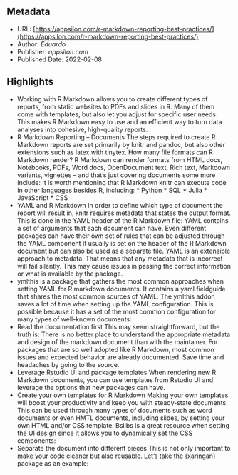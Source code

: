 ## Metadata

* URL: [https://appsilon.com/r-markdown-reporting-best-practices/](https://appsilon.com/r-markdown-reporting-best-practices/)
* Author: *Eduardo*
* Publisher: *appsilon.com*
* Published Date: 2022-02-08

## Highlights

* Working with R Markdown allows you to create different types of reports, from static websites to PDFs and slides in R. Many of them come with templates, but also let you adjust for specific user needs. This makes R Markdown easy to use and an efficient way to turn data analyses into cohesive, high-quality reports.
* R Markdown Reporting – Documents The steps required to create R Markdown reports are set primarily by knitr and pandoc, but also other extensions such as latex with tinytex. How many file formats can R Markdown render? R Markdown can render formats from HTML docs, Notebooks, PDFs, Word docs, OpenDocument text, Rich text, Markdown variants, vignettes – and that’s just covering documents some more include: It is worth mentioning that R Markdown knitr can execute code in other languages besides R, including: * Python * SQL * Julia * JavaScript * CSS
* YAML and R Markdown In order to define which type of document the report will result in, knitr requires metadata that states the output format. This is done in the YAML header of the R Markdown file: YAML contains a set of arguments that each document can have. Even different packages can have their own set of rules that can be adjusted through the YAML component It usually is set on the header of the R Markdown document but can also be used as a separate file. YAML is an extensible approach to metadata. That means that any metadata that is incorrect will fail silently. This may cause issues in passing the correct information or what is available by the package.
* ymlthis is a package that gathers the most common approaches when setting YAML for R markdown documents. It contains a yaml fieldguide that shares the most common sources of YAML. The ymlthis addon saves a lot of time when setting up the YAML configuration. This is possible because it has a set of the most common configuration for many types of well-known documents:
* Read the documentation first This may seem straightforward, but the truth is: There is no better place to understand the appropriate metadata and design of the markdown document than with the maintainer. For packages that are so well adopted like R Markdown, most common issues and expected behavior are already documented. Save time and headaches by going to the source.
* Leverage Rstudio UI and package templates When rendering new R Markdown documents, you can use templates from Rstudio UI and leverage the options that new packages can have.
* Create your own templates for R Markdown Making your own templates will boost your productivity and keep you with steady-state documents. This can be used through many types of documents such as word documents or even HMTL documents, including slides, by setting your own HTML and/or CSS template. Bslibs is a great resource when setting the UI design since it allows you to dynamically set the CSS components:
* Separate the document into different pieces This is not only important to make your code cleaner but also reusable. Let’s take the {xaringan} package as an example:
